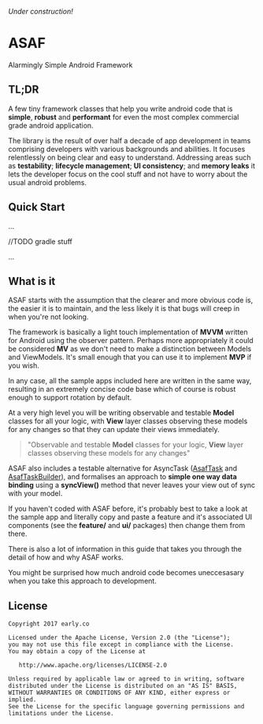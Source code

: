 *Under construction!*


# ASAF
Alarmingly Simple Android Framework

## TL;DR

A few tiny framework classes that help you write android code that is **simple**, **robust** and **performant** for even the most complex commercial grade android application.

The library is the result of over half a decade of app development in teams comprising developers with various backgrounds and abilities. It focuses relentlessly on being clear and easy to understand. Addressing areas such as **testability**; **lifecycle management**; **UI consistency**; and **memory leaks** it lets the developer focus on the cool stuff and not have to worry about the usual android problems.



## Quick Start

...

//TODO gradle stuff

...


## What is it

ASAF starts with the assumption that the clearer and more obvious code is, the easier it is to maintain, and the less likely it is that bugs will creep in when you're not looking.

The framework is basically a light touch implementation of **MVVM** written for Android using the observer pattern. Perhaps more appropriately it could be considered **MV** as we don't need to make a distinction between Models and ViewModels. It's small enough that you can use it to implement **MVP** if you wish.

In any case, all the sample apps included here are written in the same way, resulting in an extremely concise code base which of course is robust enough to support rotation by default.

At a very high level you will be writing observable and testable **Model** classes for all your logic, with **View** layer classes observing these models for any changes so that they can update their views immediately.

> "Observable and testable **Model** classes for your logic, **View** layer classes observing these models for any changes"

ASAF also includes a testable alternative for AsyncTask ([AsafTask](/asaf-project/04-asynchronous-code.html#asaftask) and [AsafTaskBuilder](/asaf-project/04-asynchronous-code.html#asaftaskbuilder)), and formalises an approach to **simple one way data binding** using a **syncView()** method that never leaves your view out of sync with your model.

If you haven't coded with ASAF before, it's probably best to take a look at the sample app and literally copy and paste a feature and it's associated UI components (see the **feature/** and **ui/** packages) then change them from there.

There is also a lot of information in this guide that takes you through the detail of how and why ASAF works.

You might be surprised how much android code becomes uneccesasary when you take this approach to development.



License
-------

    Copyright 2017 early.co

    Licensed under the Apache License, Version 2.0 (the "License");
    you may not use this file except in compliance with the License.
    You may obtain a copy of the License at

       http://www.apache.org/licenses/LICENSE-2.0

    Unless required by applicable law or agreed to in writing, software
    distributed under the License is distributed on an "AS IS" BASIS,
    WITHOUT WARRANTIES OR CONDITIONS OF ANY KIND, either express or implied.
    See the License for the specific language governing permissions and
    limitations under the License.

